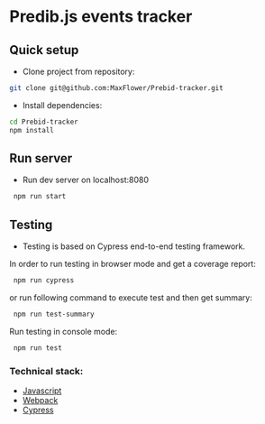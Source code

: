 # Predib.js events tracker

## Quick setup

* Clone project from repository:
```bash
git clone git@github.com:MaxFlower/Prebid-tracker.git
```

* Install dependencies: 
```bash
cd Prebid-tracker
npm install
```

## Run server
  
* Run dev server on localhost:8080
 ```bash
  npm run start 
```

## Testing

* Testing is based on Cypress end-to-end testing framework.

In order to run testing in browser mode and get a coverage report:
 ```bash
  npm run cypress 
``` 
or run following command to execute test and then get summary:
 ```bash
  npm run test-summary 
``` 

Run testing in console mode:
 ```bash
  npm run test 
```


### Technical stack:
- [Javascript](https://github.com/tc39/proposals)
- [Webpack](https://webpack.js.org/)
- [Cypress](https://www.cypress.io)

